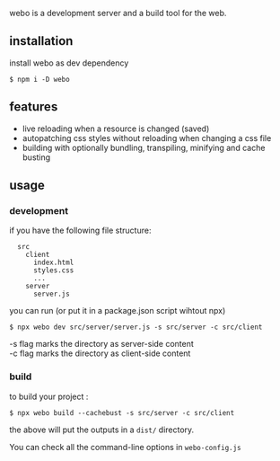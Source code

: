 webo is a development server and a build tool for the web.

## installation
install webo as dev dependency

```console
$ npm i -D webo
```

## features

* live reloading when a resource is changed (saved)
* autopatching css styles without reloading when changing a css file
* building with optionally bundling, transpiling, minifying and cache busting


## usage

### development

if you have the following file structure:
```
  src
    client
      index.html
      styles.css
      ...
    server
      server.js
```
you can run (or put it in a package.json script wihtout npx)
```console
$ npx webo dev src/server/server.js -s src/server -c src/client
```
-s flag marks the directory as server-side content  
-c flag marks the directory as client-side content

### build

to build your project :  
```console
$ npx webo build --cachebust -s src/server -c src/client
```
the above will put the outputs in a ```dist/``` directory.

You can check all the command-line options in ```webo-config.js```
